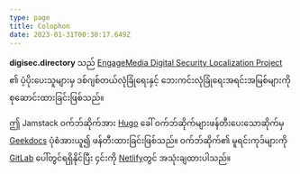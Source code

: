 ```yaml
---
type: page
title: Colophon
date: 2023-01-31T00:30:17.649Z
---
```

**digisec.directory** သည် [EngageMedia Digital Security Localization Project](https://engagemedia.org/projects/localization/) ၏ ပံ့ပိုးပေးသူများမှ ဒစ်ဂျစ်တယ်လုံခြုံရေးနှင့် ဘေးကင်းလုံခြုံရေးအရင်းအမြစ်များကို စုဆောင်းထားခြင်းဖြစ်သည်။ 

ဤ Jamstack ဝက်ဘ်ဆိုက်အား [Hugo](https://gohugo.io/) ခေါ် ဝက်ဘ်ဆိုက်များဖန်တီးပေးသောဆိုက်မှ [Geekdocs](https://geekdocs.de/) ပုံစံအားယူ၍ ဖန်တီးထားခြင်းဖြစ်သည်။ ဝက်ဘ်ဆိုက်၏ မူရင်းကုဒ်များကို [GitLab](https://gitlab.com/eml10n/digisecdirectory) ပေါ်တွင်ရရှိနိုင်ပြီး ၄င်းကို [Netlify](https://www.netlify.com/)တွင် အသုံးချထားပါသည်။
